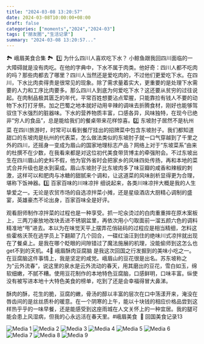 ```yaml
---
title: "2024-03-08 13:20:57"
date: 2024-03-08T10:00:00+08:00
draft: false
categories: ["moments","2024","2024-03"]
tags: ["朋友圈","生活记录"]
summary: "2024-03-08 13:20:57..."
---
```


🏞 峨眉美食合集 🏞
​
​1⃣️ 为什么四川人喜欢吃下水？
​
​小鲸鱼跟我回四川面临的一大障碍就是没有肉吃。在他的字典中，下水不属于肉类。他好奇：四川人都不吃肉的吗？那些肉都去了哪里？四川人当然还是爱吃肉的，不过他们更爱吃下水。在四川，下水比肉卖得贵是很常见的现象。除了需求量着实大，更重要的是处理下水需要的人力和工序比肉要多。
​
​那么四川人到底为何爱吃下水？这还要从贫穷的过往说起。在肉制品极其匮乏的年代，平常百姓想要沾点荤腥，只能靠捡有钱人不要的动物下水打打牙祭。加之巴蜀之地本就好动用辛辣的调味去折腾食材，刚好也能够驾驭住下水强烈的脏器味。下水的营养物质丰富，口感各异，风味独特，在现今已绝非“穷人的食品”，总是能给我们的餐桌带来花样惊喜。
​
​2⃣️ 东坡肘子居然不是杭州菜
​
​在四川旅游时，时常可以看到餐厅挂出的招牌菜中包含东坡肘子。我们都知道甜口的东坡肉是杭州的代表菜，怎么做法类似的东坡肘子就一口气穿越到了千里之外的四川，还摇身一变成为眉山的国家地理标志产品？
​
​网络上对于“东坡菜系”由来的杜撰不在少数，在我看来都是对这位初代美食带货博主的牵强附会。不过东坡出生在四川眉山的史料不假，他为官外省时会把家乡的风味四处传扬，再和本地的菜式合并升级也是水到渠成。眉山东坡肘子比东坡肉多了味豆瓣的咸香和辣椒的刺激，这样可以和肥肉与冰糖的甜腻来个调和，让这道菜的风味剖析显得更为合理，堪称下饭神器。
​
​3⃣️ 百家百味的川味凉拌
​
​细说起来，各类川味凉拌大概是我的人生挚爱之一。无论是农贸市场的自选凉拌菜小摊，还是星级酒店大厨精心调制的盛宴，英雄豪杰不论出身，百家百味全是好评。

观看厨师制作凉拌菜的过程也是一种享受。抓一坨汆烫过的白肉重重摔在原木案板上，三两刀豪放地改块丢进不锈钢盆里，再依次用小勺取面前一溜五颜六色的调料精准地“甩”进去。本以为在味觉天平上摆弄花俏砝码的过程应是相当精细，怎料这些霍格沃茨在逃学员上下翻颠了几个回合，一碟红油汪到住的绝味川式凉拌就出现在了餐桌上。是我在哪个眨眼的间隙错过了魔法施展的机理，没能偷师到这怎么也get不到的天机。
​
​4⃣️ 峨眉酥肉豆腐脑
​
​是我这次回国之行发掘到的美味小吃之一。在豆腐脑这件事情上，我是坚定的咸党。峨眉山的豆花很是出名。苏东坡称之为“云外流春”，说这里的泉水是云外流动的春天，用其磨出的豆花，雪白如玉，绵软细嫩，不腻不糟。使用豆花制作的本地特色豆腐脑，口感鲜明，口味丰富。纵使没有被写进本地十大特色美食的榜单，吃到了还是会幸福得冒大鼻涕。

酥肉的酥，花生的脆，豆腐的嫩，骨汤的醇以丰富的层次在口中荡漾开来，淹没在唇齿间的是丝丝质朴的暖意。在一个阴寒的上午，能以十块钱的相应价格品尝到这样热乎乎的一味早餐，还是能感受到这座雨城在人文关怀上的一种宜居。我的腿可能会患上风湿病，但我的心永远活在春天里。
​
​#峨眉美食
​
​📝 回国美食记录13

![Media 1](/Moments/photos/2024-03-08/202403081320570.jpg)
![Media 2](/Moments/photos/2024-03-08/202403081320571.jpg)
![Media 3](/Moments/photos/2024-03-08/202403081320572.jpg)
![Media 4](/Moments/photos/2024-03-08/202403081320573.jpg)
![Media 5](/Moments/photos/2024-03-08/202403081320574.jpg)
![Media 6](/Moments/photos/2024-03-08/202403081320575.jpg)
![Media 7](/Moments/photos/2024-03-08/202403081320576.jpg)
![Media 8](/Moments/photos/2024-03-08/202403081320577.jpg)
![Media 9](/Moments/photos/2024-03-08/202403081320578.jpg)

